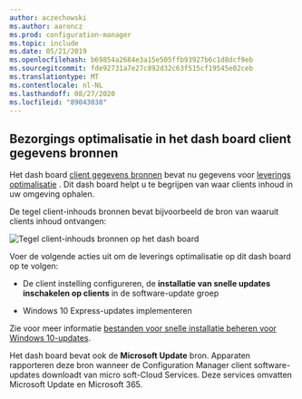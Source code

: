 ```yaml
---
author: aczechowski
ms.author: aaroncz
ms.prod: configuration-manager
ms.topic: include
ms.date: 05/21/2019
ms.openlocfilehash: b69854a2684e3a15e505ffb93927b6c1d8dcf9eb
ms.sourcegitcommit: fde92731a7e27c892d32c63f515cf19545e02ceb
ms.translationtype: MT
ms.contentlocale: nl-NL
ms.lasthandoff: 08/27/2020
ms.locfileid: "89043038"
---
```

## <a name="delivery-optimization-in-client-data-sources-dashboard"></a><a name="bkmk_do"></a> Bezorgings optimalisatie in het dash board client gegevens bronnen

<!--3555759-->

Het dash board [client gegevens bronnen](../../../../servers/deploy/configure/monitor-content-you-have-distributed.md#client-data-sources-dashboard) bevat nu gegevens voor [leverings optimalisatie](../../../../plan-design/hierarchy/fundamental-concepts-for-content-management.md#delivery-optimization) . Dit dash board helpt u te begrijpen van waar clients inhoud in uw omgeving ophalen.

De tegel client-inhouds bronnen bevat bijvoorbeeld de bron van waaruit clients inhoud ontvangen:

![Tegel client-inhouds bronnen op het dash board](../../media/3555759-do-source.png)

Voer de volgende acties uit om de leverings optimalisatie op dit dash board op te volgen:

- De client instelling configureren, de **installatie van snelle updates inschakelen op clients** in de software-update groep

- Windows 10 Express-updates implementeren

Zie voor meer informatie [bestanden voor snelle installatie beheren voor Windows 10-updates](../../../../../sum/deploy-use/manage-express-installation-files-for-windows-10-updates.md).

Het dash board bevat ook de **Microsoft Update** bron. Apparaten rapporteren deze bron wanneer de Configuration Manager client software-updates downloadt van micro soft-Cloud Services. Deze services omvatten Microsoft Update en Microsoft 365.

